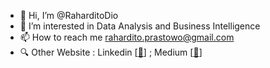 - 👋 Hi, I’m @RaharditoDio
- 👀 I’m interested in Data Analysis and Business Intelligence
- 📫 How to reach me rahardito.prastowo@gmail.com
- 🔍 Other Website : Linkedin [[📃](https://www.linkedin.com/in/rahardito-dio-prastowo/)] ; Medium [[📃](https://medium.com/@RaharditoDP)] 
<!---
RaharditoDio/RaharditoDio is a ✨ special ✨ repository because its `README.md` (this file) appears on your GitHub profile.
You can click the Preview link to take a look at your changes.
--->
